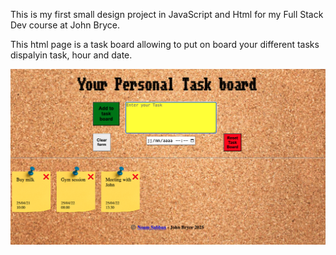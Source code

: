 This is my first small design project in JavaScript and Html for my Full Stack Dev course at John Bryce.

This html page is a task board allowing to put on board your different tasks dispalyin task, hour and date.  


![Task Board Screenshot](/assets/task-board.png)